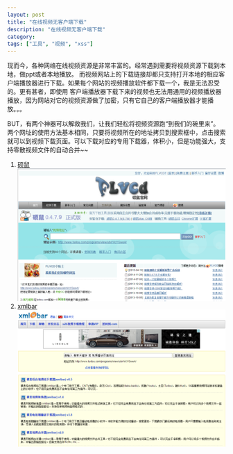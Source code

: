 ```yaml
---
layout: post
title: "在线视频无客户端下载"
description: "在线视频无客户端下载"
category: 
tags: ["工具", "视频", "xss"]
---
```


现而今，各种网络在线视频资源是非常丰富的。经常遇到需要将视频资源下载到本地，做ppt或者本地播放。
而视频网站上的下载链接却都只支持打开本地的相应客户端播放器进行下载。如果每个网站的视频播放软件都下载一个，我是无法忍受的。更有甚者，即使用
客户端播放器下载下来的视频也无法用通用的视频播放器播放，因为网站对它的视频资源做了加密，只有它自己的客户端播放器才能播放。。。     

BUT，有两个神器可以解救我们，让我们轻松将视频资源跑“到我们的碗里来”。    
两个网址的使用方法基本相同，只要将视频所在的地址拷贝到搜索框中，点击搜索就可以到视频下载页面。可以下载对应的专用下载器，体积小，但是功能强大，支持零散视频文件的自动合并~~ 

1. [硕鼠](http://www.flvcd.com/)
![硕鼠](/img/2015-04-30_002913.png)
2. [xmlbar](http://www.xmlbar.net/)
![xmlbar](/img/2015-04-30_002930.png)
